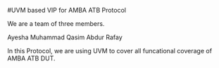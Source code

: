 #UVM based VIP for AMBA ATB Protocol

We are a team of three members.

Ayesha
Muhammad Qasim
Abdur Rafay

In this Protocol, we are using UVM to cover all funcational coverage of AMBA ATB DUT.